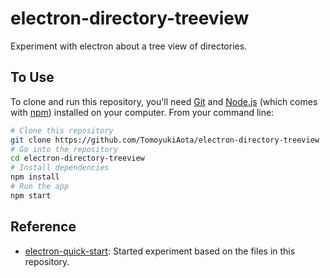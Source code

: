# electron-directory-treeview

Experiment with electron about a tree view of directories.

## To Use

To clone and run this repository, you'll need [Git](https://git-scm.com) and [Node.js](https://nodejs.org/en/download/) (which comes with [npm](http://npmjs.com)) installed on your computer. From your command line:

```bash
# Clone this repository
git clone https://github.com/TomoyukiAota/electron-directory-treeview
# Go into the repository
cd electron-directory-treeview
# Install dependencies
npm install
# Run the app
npm start
```

## Reference
 - [electron-quick-start](https://github.com/electron/electron-quick-start): Started experiment based on the files in this repository.
